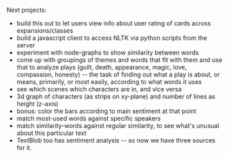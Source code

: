 Next projects:
- build this out to let users view info about user rating of cards across expansions/classes
- build a javascript client to access NLTK via python scripts from the server
- experiment with node-graphs to show similarity between words
- come up with groupings of themes and words that fit with them and use that to analyze plays (guilt, death, appearance, magic, love, compassion, honesty) -- the task of finding out what a play is about, or means, primarily, or most easily, according to what words it uses
- see which scenes which characters are in, and vice versa
- 3d graph of characters (as strips on xy-plane) and number of lines as height (z-axis)
- bonus: color the bars according to main sentiment at that point
- match most-used words against specific speakers
- match similarity-words against regular similarity, to see what's unusual about this particular text
- TextBlob too has sentiment analysis -- so now we have three sources for it.
